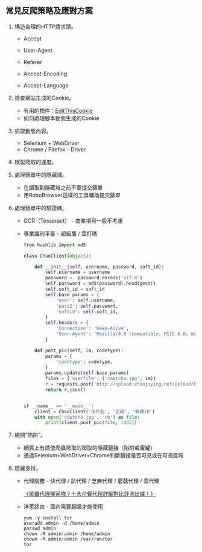 ## 常見反爬策略及應對方案

1. 構造合理的HTTP請求頭。
   - Accept

   - User-Agent

   - Referer
   
   - Accept-Encoding
   
   - Accept-Language
2. 檢查網站生成的Cookie。
   - 有用的插件：[EditThisCookie](http://www.editthiscookie.com/)
   - 如何處理腳本動態生成的Cookie
3. 抓取動態內容。
   - Selenium + WebDriver
   - Chrome / Firefox - Driver
4. 限製爬取的速度。
5. 處理錶單中的隱藏域。
   - 在讀取到隱藏域之前不要提交錶單
   - 用RoboBrowser這樣的工具輔助提交錶單
6. 處理錶單中的驗證碼。
   - OCR（Tesseract） - 商業項目一般不考慮 

   - 專業識別平臺 - 超級鷹 / 雲打碼

     ```Python
     from hashlib import md5
     
     class ChaoClient(object):
     
         def __init__(self, username, password, soft_id):
             self.username = username
             password =  password.encode('utf-8')
             self.password = md5(password).hexdigest()
             self.soft_id = soft_id
             self.base_params = {
                 'user': self.username,
                 'pass2': self.password,
                 'softid': self.soft_id,
             }
             self.headers = {
                 'Connection': 'Keep-Alive',
                 'User-Agent': 'Mozilla/4.0 (compatible; MSIE 8.0; Windows NT 5.1; Trident/4.0)',
             }
     
         def post_pic(self, im, codetype):
             params = {
                 'codetype': codetype,
             }
             params.update(self.base_params)
             files = {'userfile': ('captcha.jpg', im)}
             r = requests.post('http://upload.chaojiying.net/Upload/Processing.php', data=params, files=files, headers=self.headers)
             return r.json()
     
     
     if __name__ == '__main__':
         client = ChaoClient('用戶名', '密碼', '軟體ID')
         with open('captcha.jpg', 'rb') as file:                                                
             print(client.post_pic(file, 1902))                                          
     ```

7. 繞開“陷阱”。
   - 網頁上有誘使爬蟲爬取的爬取的隱藏鏈接（陷阱或蜜罐）
   - 通過Selenium+WebDriver+Chrome判斷鏈接是否可見或在可視區域
8. 隱藏身份。
   - 代理服務 -  快代理 / 訊代理 / 芝麻代理 / 蘑菇代理 / 雲代理

     [《爬蟲代理哪家強？十大付費代理詳細對比評測出爐！》](https://cuiqingcai.com/5094.html)

   - 洋蔥路由 - 國內需要翻牆才能使用

     ```Shell
     yum -y install tor
     useradd admin -d /home/admin
     passwd admin
     chown -R admin:admin /home/admin
     chown -R admin:admin /var/run/tor
     tor
     ```
